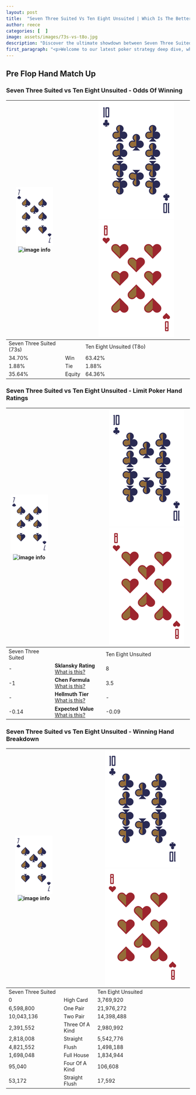 ```yaml
---
layout: post
title:  "Seven Three Suited Vs Ten Eight Unsuited | Which Is The Better Hand In Poker? A Complete Guide"
author: reece
categories: [  ]
image: assets/images/73s-vs-t8o.jpg
description: "Discover the ultimate showdown between Seven Three Suited and Ten Eight Unsuited in poker! Uncover the odds, strategies, and scenarios where one hand triumphs over the other. Get ready to up your poker game with this thrilling analysis."
first_paragraph: "<p>Welcome to our latest poker strategy deep dive, where we're pitting two distinct hands against each other in a high-stakes showdown: Seven Three Suited vs Ten Eight Unsuited.</p><p>In the dynamic world of poker, every decision counts, and knowing which hand holds the upper hand is key to your success at the table.</p><p>In this article, we'll dissect these two hands, explore the scenarios where one dominates the other, and equip you with the knowledge to make strategic choices that can tip the odds in your favor.</p><p>Get ready to unravel the intriguing dynamics of these poker hands and elevate your game to new heights.</p>"
---
```




[comment]: # (sp0)

## Pre Flop Hand Match Up

<div class="table hand-ratings" markdown="1"> 



### Seven Three Suited vs Ten Eight Unsuited - Odds Of Winning


    
| ![image info](assets/images/hand1/7.png) ![image info](assets/images/hand1/3s.png) |  | ![image info](assets/images/hand2/T.png) ![image info](assets/images/hand2/8o.png) |
| -------- | -------- | -------- |
| Seven Three Suited (73s) |  | Ten Eight Unsuited (T8o) |
| 34.70% | Win | 63.42% |
| 1.88% | Tie | 1.88% |
| 35.64% | Equity | 64.36% |




[comment]: # (sp1)



### Seven Three Suited vs Ten Eight Unsuited - Limit Poker Hand Ratings


    
| ![image info](assets/images/hand1/7.png) ![image info](assets/images/hand1/3s.png) |  | ![image info](assets/images/hand2/T.png) ![image info](assets/images/hand2/8o.png) |
| -------- | -------- | -------- |
| Seven Three Suited |  | Ten Eight Unsuited |
| - | **Sklansky Rating** [What is this?](/sklansky-rating-explained) | 8 |
| -1 | **Chen Formula** [What is this?](/chen-formula-explained) | 3.5 |
| - | **Hellmuth Tier** [What is this?](/Hellmuth-tier-explained) | - |
| -0.14 | **Expected Value** [What is this?](/expected-value-explained) | -0.09 |




[comment]: # (sp2)



### Seven Three Suited vs Ten Eight Unsuited - Winning Hand Breakdown


    
| ![image info](assets/images/hand1/7.png) ![image info](assets/images/hand1/3s.png) |  | ![image info](assets/images/hand2/T.png) ![image info](assets/images/hand2/8o.png) |
| -------- | -------- | -------- |
| Seven Three Suited |  | Ten Eight Unsuited |
| 0 | High Card | 3,769,920 |
| 6,598,800 | One Pair | 21,976,272 |
| 10,043,136 | Two Pair | 14,398,488 |
| 2,391,552 | Three Of A Kind | 2,980,992 |
| 2,818,008 | Straight | 5,542,776 |
| 4,821,552 | Flush | 1,498,188 |
| 1,698,048 | Full House | 1,834,944 |
| 95,040 | Four Of A Kind | 106,608 |
| 53,172 | Straight Flush | 17,592 |




[comment]: # (sp3)



</div>

[comment]: # (sp4)



[comment]: # (sp5)

